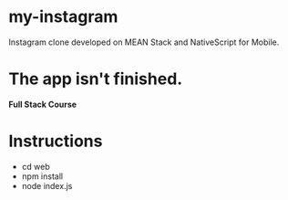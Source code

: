 # my-instagram
Instagram clone developed on MEAN Stack and NativeScript for Mobile.

# The app isn't finished.

**Full Stack Course**

# Instructions

- cd web
- npm install
- node index.js
